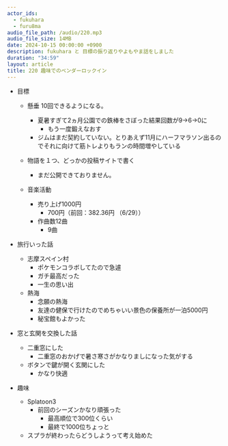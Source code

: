 ```yaml
---
actor_ids:
  - fukuhara
  - furu8ma
audio_file_path: /audio/220.mp3
audio_file_size: 14MB
date: 2024-10-15 00:00:00 +0900
description: fukuhara と 目標の振り返りやよもやま話をしました
duration: "34:59"
layout: article
title: 220 趣味でのベンダーロックイン
---
```



- 目標
    - 懸垂 10回できるようになる。
        - 夏暑すぎて2ヵ月公園での鉄棒をさぼった結果回数が9→6→0に
            - もう一度鍛えなおす
        - ジムはまだ契約していない。とりあえず11月にハーフマラソン出るのでそれに向けて筋トレよりもランの時間増やしている

    - 物語を１つ、どっかの投稿サイトで書く
        - まだ公開できておりません。

    - 音楽活動
        - 売り上げ1000円
            - 700円（前回：382.36円 （6/29））
        - 作曲数12曲
            - 9曲

- 旅行いった話
    - 志摩スペイン村
        - ポケモンコラボしてたので急遽
        - ガチ最高だった
        - 一生の思い出
    - 熱海
        - 念願の熱海
        - 友達の健保で行けたのでめちゃいい景色の保養所が一泊5000円
        - 秘宝館もよかった


- 窓と玄関を交換した話
    - 二重窓にした
        - 二重窓のおかげで暑さ寒さがかなりましになった気がする
    - ボタンで鍵が開く玄関にした
        - かなり快適

- 趣味
    - Splatoon3
        - 前回のシーズンかなり頑張った
            - 最高順位で300位くらい
            - 最終で1000位ちょっと
    - スプラが終わったらどうしようって考え始めた


